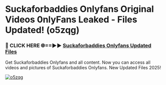 # Suckaforbaddies Onlyfans Original Videos 0nlyFans Leaked - Files Updated! (o5zqg)

<h3>🔴 CLICK HERE 🌐==►► <a href="https://tinyurl.com/ehrbuxhb" rel="nofollow">Suckaforbaddies Onlyfans Updated Files</a></h3>

Get Suckaforbaddies Onlyfans and all content. Now you can access all videos and pictures of Suckaforbaddies Onlyfans. New Updated Files 2025!

[![o5zqg](https://i.imgur.com/lVYEuWS.gif)](https://tinyurl.com/ehrbuxhb)
